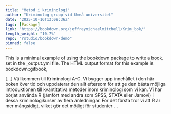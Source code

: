 ```yaml
---
title: "Metod i kriminologi"
author: "Kriminolog grupp vid Umeå universitet"
date: "2025-10-16T13:09:36Z"
tags: [Package]
link: "https://bookdown.org/jeffreymichaelmitchell/Krim_bok/"
length_weight: "10.7%"
repo: "rstudio/bookdown-demo"
pinned: false
---
```


<p>This is a minimal example of using the bookdown package to write a book. set in the _output.yml file. The HTML output format for this example is bookdown::gitbook,</p> [...] Vällkommen till Kriminologi A-C. Vi bygger upp innehållet i den här boken över tid och uppdaterar den allt eftersom för att ge den bästa möjliga introduktionen till kvantitativa metoder inom kriminologi som vi kan. Vi har börjat använda R (jämfört med andra som SPSS, STATA eller Jamovi) i dessa kriminologikurser av flera anledningar. För det första tror vi att R är mer mångsidigt, vilket gör det möjligt för studenter ...
